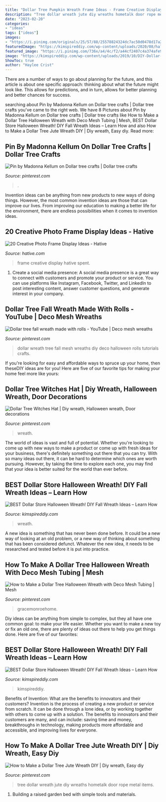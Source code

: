 ```yaml
---
title: "Dollar Tree Pumpkin Wreath Frame Ideas - Frame Creative Display Hative Spent"
description: "Tree dollar wreath jute diy wreaths hometalk door rope metal items"
date: "2023-02-20"
categories:
- "ideas"
tags: ["ideas"]
images:
- "https://i.pinimg.com/originals/25/57/88/25578824324dc7ac50d0478d17a296ec.jpg"
featuredImage: "https://kimspireddiy.com/wp-content/uploads/2020/08/halloween-candy-wreath-1-1.jpg"
featured_image: "https://i.pinimg.com/736x/a4/4c/f2/a44cf2407c4a374afe985676a33dd317.jpg"
image: "https://kimspireddiy.com/wp-content/uploads/2019/10/DIY-Dollar-Tree-Halloween-Witch-Wreath.jpg"
ShowToc: true
author: "Haylee Crist"
---
```



There are a number of ways to go about planning for the future, and this article is about one specific approach: thinking about what the future might look like. This allows for predictions, and in turn, allows for better planning and better chances for success.

	

		
searching about Pin by Madonna Kellum on Dollar tree crafts | Dollar tree crafts you've came to the right web. We have 8 Pictures about Pin by Madonna Kellum on Dollar tree crafts | Dollar tree crafts like How to Make a Dollar Tree Halloween Wreath with Deco Mesh Tubing | Mesh, BEST Dollar Store Halloween Wreath! DIY Fall Wreath Ideas – Learn How and also How to Make a Dollar Tree Jute Wreath DIY | Diy wreath, Easy diy. Read more:
		
    
## Pin By Madonna Kellum On Dollar Tree Crafts | Dollar Tree Crafts

<img loading=lazy src="https://i.pinimg.com/originals/25/57/88/25578824324dc7ac50d0478d17a296ec.jpg" onerror="this.onerror=null;this.src='https://tse2.mm.bing.net/th?id=OIP.t-i25_aAoqbfGyMOUXKEFAHaJ4&amp;pid=15.1';" alt="Pin by Madonna Kellum on Dollar tree crafts | Dollar tree crafts">

_Source: pinterest.com_

>. 

	

Invention ideas can be anything from new products to new ways of doing things. However, the most common invention ideas are those that can improve our lives. From improving our education to making a better life for the environment, there are endless possibilities when it comes to invention ideas.

    
## 20 Creative Photo Frame Display Ideas - Hative

<img loading=lazy src="https://hative.com/wp-content/uploads/2014/08/photo-frame-ideas/7-time-spent-with-family.jpg" onerror="this.onerror=null;this.src='https://tse2.mm.bing.net/th?id=OIP.AWlNgkx_BYZsCMADvd0RuAHaG2&amp;pid=15.1';" alt="20 Creative Photo Frame Display Ideas - Hative">

_Source: hative.com_

>frame creative display hative spent. 

	

1. Create a social media presence: A social media presence is a great way to connect with customers and promote your product or service. You can use platforms like Instagram, Facebook, Twitter, and LinkedIn to post interesting content, answer customer questions, and generate interest in your company.

    
## Dollar Tree Fall Wreath Made With Rolls - YouTube | Deco Mesh Wreaths

<img loading=lazy src="https://i.pinimg.com/originals/97/37/8e/97378e34c380bcb8a972674ee7d1383a.jpg" onerror="this.onerror=null;this.src='https://tse3.mm.bing.net/th?id=OIP.QA6HZ-P8xdTU5yOJZ4vCAwHaEK&amp;pid=15.1';" alt="Dollar tree fall wreath made with rolls - YouTube | Deco mesh wreaths">

_Source: pinterest.com_

>dollar wreath tree fall mesh wreaths diy deco halloween rolls tutorials crafts. 

	

If you're looking for easy and affordable ways to spruce up your home, then theseDIY ideas are for you! Here are five of our favorite tips for making your home feel more like yours: 

    
## Dollar Tree Witches Hat | Diy Wreath, Halloween Wreath, Door Decorations

<img loading=lazy src="https://i.pinimg.com/originals/15/fe/dc/15fedcce39df2badcad89260f507897c.jpg" onerror="this.onerror=null;this.src='https://tse2.mm.bing.net/th?id=OIP.A18CEQ95AySr5i12i5RV5AHaJ4&amp;pid=15.1';" alt="Dollar Tree Witches Hat | Diy wreath, Halloween wreath, Door decorations">

_Source: pinterest.com_

>wreath. 

	

The world of ideas is vast and full of potential. Whether you're looking to come up with new ways to make a product or come up with fresh ideas for your business, there's definitely something out there that you can try. With so many ideas out there, it can be hard to determine which ones are worth pursuing. However, by taking the time to explore each one, you may find that your idea is better suited for the world than ever before.

    
## BEST Dollar Store Halloween Wreath! DIY Fall Wreath Ideas – Learn How

<img loading=lazy src="https://kimspireddiy.com/wp-content/uploads/2019/10/DIY-Dollar-Tree-Halloween-Witch-Wreath.jpg" onerror="this.onerror=null;this.src='https://tse2.mm.bing.net/th?id=OIP.xtDmA2_LW2hWruuGXLiK8AHaLH&amp;pid=15.1';" alt="BEST Dollar Store Halloween Wreath! DIY Fall Wreath Ideas – Learn How">

_Source: kimspireddiy.com_

>wreath. 

	

A new idea is something that has never been done before. It could be a new way of looking at an old problem, or a new way of thinking about something that has been considered defunct. Whatever the new idea, it needs to be researched and tested before it is put into practice.

    
## How To Make A Dollar Tree Halloween Wreath With Deco Mesh Tubing | Mesh

<img loading=lazy src="https://i.pinimg.com/736x/a4/4c/f2/a44cf2407c4a374afe985676a33dd317.jpg" onerror="this.onerror=null;this.src='https://tse3.mm.bing.net/th?id=OIP.UuZhEsuHGHquN2mXnWs8BQHaHi&amp;pid=15.1';" alt="How to Make a Dollar Tree Halloween Wreath with Deco Mesh Tubing | Mesh">

_Source: pinterest.com_

>gracemonroehome. 

	

Diy ideas can be anything from simple to complex, but they all have one common goal: to make your life easier. Whether you want to make a new toy or fix an old one, there are plenty of ideas out there to help you get things done. Here are five of our favorites: 

    
## BEST Dollar Store Halloween Wreath! DIY Fall Wreath Ideas – Learn How

<img loading=lazy src="https://kimspireddiy.com/wp-content/uploads/2020/08/halloween-candy-wreath-1-1.jpg" onerror="this.onerror=null;this.src='https://tse1.mm.bing.net/th?id=OIP.TIff6YQYohrR7FN0rreEywHaLH&amp;pid=15.1';" alt="BEST Dollar Store Halloween Wreath! DIY Fall Wreath Ideas – Learn How">

_Source: kimspireddiy.com_

>kimspireddiy. 

	

Benefits of Invention: What are the benefits to innovators and their customers?
Invention is the process of creating a new product or service from scratch. It can be done through a lone idea, or by working together with others to come up with a solution. The benefits to innovators and their customers are many, and can include: saving time and money, breakthroughs in technology, making products more affordable and accessible, and improving lives for everyone.

    
## How To Make A Dollar Tree Jute Wreath DIY | Diy Wreath, Easy Diy

<img loading=lazy src="https://i.pinimg.com/736x/7c/0c/bd/7c0cbd831f05cadd49739b52625e75c8.jpg" onerror="this.onerror=null;this.src='https://tse3.mm.bing.net/th?id=OIP.X5vc-BATbcau1AoAY3phTwHaJ3&amp;pid=15.1';" alt="How to Make a Dollar Tree Jute Wreath DIY | Diy wreath, Easy diy">

_Source: pinterest.com_

>tree dollar wreath jute diy wreaths hometalk door rope metal items. 

	

1. Building a raised garden bed with simple tools and materials.

